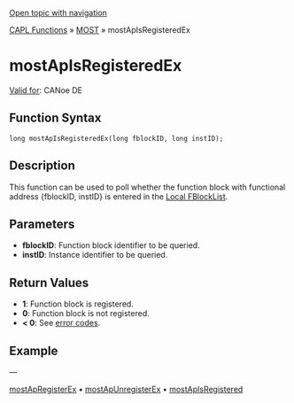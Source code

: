 [Open topic with navigation](../../../../../CANoeDEFamily.htm#Topics/CAPLFunctions/MOST/Functions/CAPLfunctionMOSTApIsRegisteredEx.md)

[CAPL Functions](../../CAPLfunctions.md) » [MOST](../CAPLfunctionsMOSTOverview.md) » mostApIsRegisteredEx

# mostApIsRegisteredEx

[Valid for](../../../Shared/FeatureAvailability.md): CANoe DE

## Function Syntax

```plaintext
long mostApIsRegisteredEx(long fblockID, long instID);
```

## Description

This function can be used to poll whether the function block with functional address {fblockID, instID} is entered in the [Local FBlockList](../../../CANoeCANalyzer/MOST/MOSTSimulationApplicationSocketLocalFBlockList.md).

## Parameters

- **fblockID**: Function block identifier to be queried.
- **instID**: Instance identifier to be queried.

## Return Values

- **1**: Function block is registered.
- **0**: Function block is not registered.
- **\< 0**: See [error codes](../CAPLfunctionsMOSTErrorCodes.md).

## Example

—

[mostApRegisterEx](CAPLfunctionMOSTApRegisterEx.md) • [mostApUnregisterEx](CAPLfunctionMOSTApUnregisterEx.md) • [mostApIsRegistered](CAPLfunctionMOSTApIsRegistered.md)
